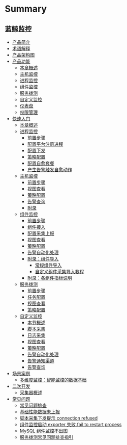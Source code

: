 # Summary

## 蓝鲸监控
* [产品简介](产品简介/README.md)
* [术语解释](术语解释/Concepts_Terminology.md)
* [产品架构图](产品结构图/Product_Architecture.md)
* [产品功能]()
    * [本章概述](产品功能/Function_Introduction.md)
    * [主机监控](产品功能/Host_monitor_desc.md)
    * [进程监控](产品功能/Process_monitor_desc.md)
    * [组件监控](产品功能/Component_monitor_desc.md)
    * [服务拨测](产品功能/Uptime_check_desc.md)
    * [自定义监控](产品功能/Custom_monitor_desc.md)
    * [仪表盘](产品功能/Visualization_desc.md)
    * [权限管理](产品功能/Authority_management_desc.md)
* [快速入门]()
    * [本章概述](快速入门/Getting_started.md)
    * [进程监控]()
        * [前置步骤](快速入门/进程监控/process_monitor_front.md)
        * [配置平台注册进程](快速入门/进程监控/process_monitor_cmdb_config.md)
        * [配置下发](快速入门/进程监控/process_monitor_distribution_config.md)
        * [策略配置](快速入门/进程监控/process_monitor_alarm_config.md)
        * [配置自愈套餐](快速入门/进程监控/process_monitor_fta_config.md)
        * [产生告警触发自愈动作](快速入门/进程监控/process_monitor_fta_result.md)
    * [主机监控]()
        * [前置步骤](快速入门/主机监控/host_monitor_front.md)
        * [视图查看](快速入门/主机监控/host_monitor_view.md)
        * [策略配置](快速入门/主机监控/host_monitor_config.md)
        * [告警查询](快速入门/主机监控/host_monitor_check_alarm.md)
        * [附录](快速入门/主机监控/host_monitor_end.md)
    * [组件监控]()
        * [前置步骤](快速入门/组件监控/component_monitor_front.md)
        * [组件接入](快速入门/组件监控/component_acsess.md)
        * [配置采集上报](快速入门/组件监控/component_collect.md)
        * [视图查看](快速入门/组件监控/component_monitor_view.md)
        * [策略配置](快速入门/组件监控/component_monitor_config.md)
        * [告警自动化处理](快速入门/组件监控/Component_Monitor_Fault_Auto-recovery.m)
        * [附录：组件导入]()
            * [常规组件导入](快速入门/组件监控/Import_Component.md)
            * [自定义组件采集导入教程](快速入门/组件监控/Write_Component.md)
        * [附录：各组件指标说明](快速入门/组件监控/Component_monitor_index.md)
    * [服务拨测]()
        * [前置步骤](快速入门/服务拨测/uptime_front.md)
        * [任务配置](快速入门/服务拨测/uptime_collect.md)
        * [视图查看](快速入门/服务拨测/uptime_view.md)
        * [策略配置](快速入门/服务拨测/uptime_config.md)
    * [自定义监控]()
        * [本节概述](快速入门/自定义监控/Custom_Monitor_Getting_Started.md)
        * [脚本采集](快速入门/自定义监控/Shell_Scripts_Collection.md)
        * [日志采集](快速入门/自定义监控/Log_Collection.md)
        * [视图查看](快速入门/自定义监控/Custom_Monitor_Visualization.md)
        * [策略配置](快速入门/自定义监控/Custom_Monitor_Trigger.md)
        * [告警自动化处理](快速入门/自定义监控/Custom_Monitor_Auto-recovery.md)
        * [告警通知渠道](快速入门/自定义监控/Alarm_Notice.md)
        * [告警查询](快速入门/自定义监控/Event_Center.md)
* [场景案例]()
    * [多维度监控：智能监控的数据基础](场景案例/Multi-dimensional_monitoring.md)
* [二次开发]()
    * [采集器概述](二次开发/plugins.md)
* [常见问题]()
    * [常见问题排查](常见问题/FAQ.md)
    * [基础性能数据未上报](常见问题/Basic_Performance_Data_Not_Reported.md)
    * [脚本采集下发提示 connection refused](常见问题/Shell_Collection_Attention_Connection_Refused.md)
    * [组件监控启动 exporter 失败,fail to restart process](常见问题/Component_Fail_to_Restart_Process.md)
    * [MySQL 组件监控不出图](常见问题/MySQL_Component_no_Pic.md)
    * [服务拨测常见问题排查指引](常见问题/allocate.md)
